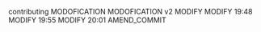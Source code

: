contributing
MODOFICATION
MODOFICATION v2
MODIFY
MODIFY 19:48
MODIFY 19:55
MODIFY 20:01
AMEND_COMMIT
